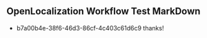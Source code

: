 ## OpenLocalization Workflow Test MarkDown
* b7a00b4e-38f6-46d3-86cf-4c403c61d6c9 
thanks!<!--HONumber=Mar16_HO2-->
